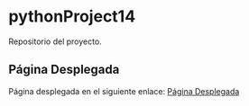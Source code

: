 # pythonProject14

Repositorio del proyecto.

## Página Desplegada

Página desplegada en el siguiente enlace: [Página Desplegada](https://pythonproject14.onrender.com/)

